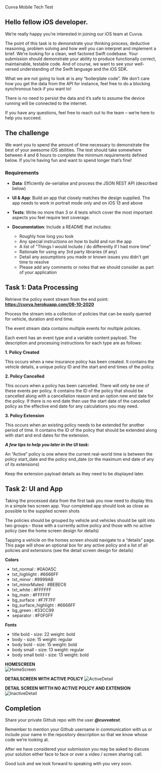 Cuvva Mobile Tech Test

## Hello fellow iOS developer.

We’re really happy you’re interested in joining our iOS team at Cuvva.

The point of this task is to demonstrate your thinking process, deductive reasoning, problem solving and how well you can interpret and implement a brief.
We’re looking for a clean, well factored Swift codebase. Your submission should demonstrate your ability to produce functionally correct, maintainable, testable code. And of course, we want to see your well-versed understanding of the Swift language and the iOS SDK.  
  
What we are not going to look at is any “boilerplate code”.  We don’t care how you get the data from the API for instance, feel free to do a blocking synchronous hack if you want to!  
  
There is no need to persist the data and it’s safe to assume the device running will be connected to the internet.

If you have any questions, feel free to reach out to the team – we’re here to help you succeed.

## The challenge

We want you to spend the amount of time necessary to demonstrate the best of your awesome iOS abilities. The test should take somewhere between 4 and 6 hours to complete the minimum requirements defined below. If you’re having fun and want to spend longer that’s fine!

### Requirements

 * **Data**: Efficiently de-serialise and process the JSON REST API (described below)

 * **UI & App**: Build an app that closely matches the design supplied. The app needs to work in portrait mode only and on iOS 13 and above

* **Tests**: Write no more than 3 or 4 tests which cover the most important aspects you feel require test coverage.

* **Documentation**: Include a README that includes:
  * Roughly how long you took
  * Any special instructions on how to build and run the app
  * A list of "Things I would include / do differently if I had more time" 
  * Rationale for using any 3rd party libraries (if any)
  * Detail any assumptions you made or known issues you didn't get time to resolve
  * Please add any comments or notes that we should consider as part of your application


## Task 1: Data Processing

Retrieve the policy event stream from the end point: **https://cuvva.herokuapp.com/08-10-2020**  

Process the stream into a collection of policies that can be easily queried for vehicle, duration and end time.  

The event stream data contains multiple events for multiple policies.

Each event has an event type and a variable content payload. The description and processing instructions for each type are as follows:  
  
**1. Policy Created**

This occurs when a new insurance policy has been created.  It contains the vehicle details, a unique policy ID and the start and end times of the policy.

**2. Policy Cancelled**

This occurs when a policy has been cancelled. There will only be one of these events per policy.  It contains the ID of the policy that should be cancelled along with a cancellation reason and an option new end date for the policy.  If there is no end date then use the start date of the cancelled policy as the effective end date for any calculations you may need.

**3. Policy Extension**

This occurs when an existing policy needs to be extended for another period of time. It contains the ID of the policy that should be extended along with start and end dates for the extension.

***A few tips to help you later in the UI task:***

An “Active” policy is one where the current real-world time is between the policy start_date and the policy end_date (or the maximum end date of any of its extensions)

Keep the extension payload details as they need to be displayed later.

## Task 2: UI and App

Taking the processed data from the first task you now need to display this in a simple two screen app.  Your completed app should look as close as possible to the supplied screen shots  
  
The policies should be grouped by vehicle and vehicles should be split into two groups:- those with a currently active policy and those with no active policy (see the home screen design for details)  
  
Tapping a vehicle on the homes screen should navigate to a “details” page.  This page will show an optional box for any active policy and a list of all policies and extensions (see the detail screen design for details)  

**Colors**
* txt_normal : #0A0A5C 
* txt_highlight : #6666FF 
* txt_minor : #9999AB
* txt_minorMuted : #BEBEC6
* txt_white : #FFFFFF
* bg_main : #FFFFFF
* bg_surface : #F7F7FF
* bg_surface_highlight : #6666FF
* bg_green : #33CC99
* separator : #F0F0FF

**Fonts**

* title bold - size: 22 weight: bold
* body - size: 15 weight: regular
* body bold - size: 15 weight: bold
* body small - size: 13 weight: regular
* body small bold - size: 13 weight: bold

  

**HOMESCREEN**  
![HomeScreen](https://user-images.githubusercontent.com/1773577/109209504-87674a00-77a3-11eb-8c92-089107160df0.png)

**DETAILSCREEN WITH ACTIVE POLICY**
![ActiveDetail](https://user-images.githubusercontent.com/1773577/109209453-78809780-77a3-11eb-91f8-6725ed434d94.png)

**DETAIL SCREEN WITTH NO ACTIVE POLICY AND EXTENSION**
![InactiveDetail](https://user-images.githubusercontent.com/1773577/109209548-94843900-77a3-11eb-90fc-6fe17bb0a0a7.png)

  

## Completion

Share your private Github repo with the user ***@cuvvatest***.  
  
Remember to mention your Github username in communication with us or include your name in the repository description so that we know whose code we’re looking at.

After we have considered your submission you may be asked to discuss your solution either face to face or over a video / screen sharing call.

Good luck and we look forward to speaking with you very soon.
